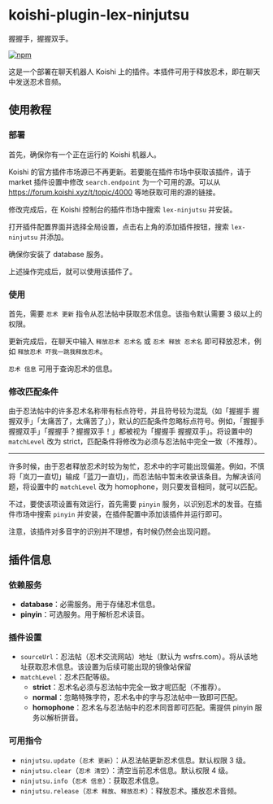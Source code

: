 # koishi-plugin-lex-ninjutsu

握握手，握握双手。

[![npm](https://img.shields.io/npm/v/koishi-plugin-lex-ninjutsu?style=flat-square)](https://www.npmjs.com/package/koishi-plugin-lex-ninjutsu)

这是一个部署在聊天机器人 Koishi 上的插件。本插件可用于释放忍术，即在聊天中发送忍术音频。

## 使用教程

### 部署

首先，确保你有一个正在运行的 Koishi 机器人。

Koishi 的官方插件市场源已不再更新。若要能在插件市场中获取该插件，请于 market 插件设置中修改 `search.endpoint` 为一个可用的源。可以从 <https://forum.koishi.xyz/t/topic/4000> 等地获取可用的源的链接。

修改完成后，在 Koishi 控制台的插件市场中搜索 `lex-ninjutsu` 并安装。

打开插件配置界面并选择全局设置，点击右上角的添加插件按钮，搜索 `lex-ninjutsu` 并添加。

确保你安装了 database 服务。

上述操作完成后，就可以使用该插件了。

### 使用

首先，需要 `忍术 更新` 指令从忍法帖中获取忍术信息。该指令默认需要 3 级以上的权限。

更新完成后，在聊天中输入 `释放忍术 忍术名` 或 `忍术 释放 忍术名` 即可释放忍术，例如 `释放忍术 吓我一跳我释放忍术`。

`忍术 信息` 可用于查询忍术的信息。

### 修改匹配条件

由于忍法帖中的许多忍术名称带有标点符号，并且符号较为混乱（如「握握手 握握双手」「太痛苦了，太痛苦了」），默认的匹配条件忽略标点符号。例如，「握握手握握双手」「握握手？握握双手！」都被视为「握握手 握握双手」。将设置中的 `matchLevel` 改为 strict，匹配条件将修改为必须与忍法帖中完全一致（不推荐）。

---

许多时候，由于忍者释放忍术时较为匆忙，忍术中的字可能出现偏差。例如，不慎将「岚刀一直切」输成「蓝刀一直切」，而忍法帖中暂未收录该条目。为解决该问题，将设置中的 `matchLevel` 改为 homophone，则只要发音相同，就可以匹配。

不过，要使该项设置有效运行，首先需要 `pinyin` 服务，以识别忍术的发音。在插件市场中搜索 `pinyin` 并安装，在插件配置中添加该插件并运行即可。

注意，该插件对多音字的识别并不理想，有时候仍然会出现问题。

## 插件信息

### 依赖服务

- **database**：必需服务。用于存储忍术信息。
- **pinyin**：可选服务。用于解析忍术读音。

### 插件设置

- `sourceUrl`：忍法帖（忍术交流网站）地址（默认为 wsfrs.com）。将从该地址获取忍术信息。该设置为后续可能出现的镜像站保留
- `matchLevel`：忍术匹配等级。
    - **strict**：忍术名必须与忍法帖中完全一致才呢匹配（不推荐）。
    - **normal**：忽略特殊字符，忍术名中的字与忍法帖中一致即可匹配。
    - **homophone**：忍术名与忍法帖中的忍术同音即可匹配。需提供 pinyin 服务以解析拼音。

### 可用指令

- `ninjutsu.update`（`忍术 更新`）：从忍法帖更新忍术信息。默认权限 3 级。
- `ninjutsu.clear`（`忍术 清空`）：清空当前忍术信息。默认权限 4 级。
- `ninjutsu.info`（`忍术 信息`）：获取忍术信息。
- `ninjutsu.release`（`忍术 释放`、`释放忍术`）：释放忍术。播放忍术音频。
